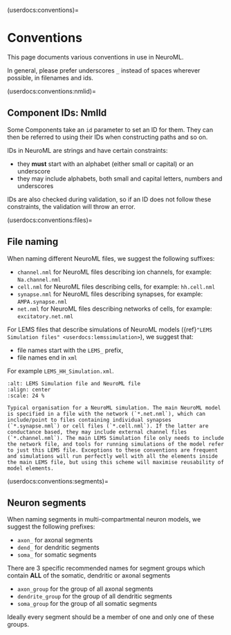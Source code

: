 (userdocs:conventions)=
# Conventions

This page documents various conventions in use in NeuroML.

In general, please prefer underscores `_` instead of spaces wherever possible, in filenames and ids.

(userdocs:conventions:nmlid)=
## Component IDs: NmlId

Some Components take an `id` parameter to set an ID for them.
They can then be referred to using their IDs when constructing paths and so on.

IDs in NeuroML are strings and have certain constraints:

- they **must** start with an alphabet (either small or capital) or an underscore
- they may include alphabets, both small and capital letters, numbers and underscores

IDs are also checked during validation, so if an ID does not follow these constraints, the validation will throw an error.


(userdocs:conventions:files)=
## File naming

When naming different NeuroML files, we suggest the following suffixes:

- `channel.nml` for NeuroML files describing ion channels, for example: `Na.channel.nml`
- `cell.nml` for NeuroML files describing cells, for example: `hh.cell.nml`
- `synapse.nml` for NeuroML files describing synapses, for example: `AMPA.synapse.nml`
- `net.nml` for NeuroML files describing networks of cells, for example: `excitatory.net.nml`

For LEMS files that describe simulations of NeuroML models ({ref}`"LEMS Simulation files" <userdocs:lemssimulation>`), we suggest that:

- file names start with the `LEMS_` prefix,
- file names end in `xml`

For example `LEMS_HH_Simulation.xml`.

```{figure} ../images/lems_nml_files.png
:alt: LEMS Simulation file and NeuroML file
:align: center
:scale: 24 %

Typical organisation for a NeuroML simulation. The main NeuroML model is specified in a file with the network (`*.net.nml`), which can include/point to files containing individual synapses (`*.synapse.nml`) or cell files (`*.cell.nml`). If the latter are conductance based, they may include external channel files (`*.channel.nml`). The main LEMS Simulation file only needs to include the network file, and tools for running simulations of the model refer to just this LEMS file. Exceptions to these conventions are frequent and simulations will run perfectly well with all the elements inside the main LEMS file, but using this scheme will maximise reusability of model elements. 

```

(userdocs:conventions:segments)=
## Neuron segments

When naming segments in multi-compartmental neuron models, we suggest the following prefixes:

- `axon_` for axonal segments
- `dend_` for dendritic segments
- `soma_` for somatic segments

There are 3 specific recommended names for segment groups which contain **ALL** of the somatic, dendritic or axonal segments

- `axon_group` for the group of all axonal segments
- `dendrite_group` for the group of all dendritic segments
- `soma_group` for the group of all somatic segments

Ideally every segment should be a member of one and only one of these groups.
